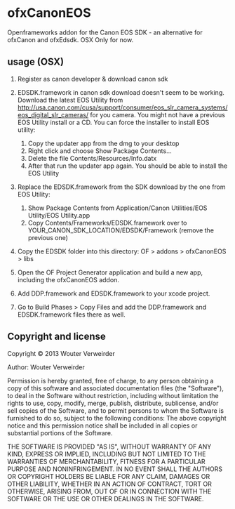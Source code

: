 # ofxCanonEOS

Openframeworks addon for the Canon EOS SDK - an alternative for ofxCanon and ofxEdsdk.
OSX Only for now.

## usage (OSX)

1. Register as canon developer & download canon sdk
 
2. EDSDK.framework in canon sdk download doesn't seem to be working. Download the latest EOS Utility from http://usa.canon.com/cusa/support/consumer/eos_slr_camera_systems/eos_digital_slr_cameras/ for you camera. You might not have a previous EOS Utility install or a CD. You can force the installer to install EOS utility:
	1. Copy the updater app from the dmg to your desktop
	2. Right click and choose Show Package Contents…
	3. Delete the file Contents/Resources/Info.datx
	4. After that run the updater app again. You should be able to install the EOS Utility
 
3. Replace the EDSDK.framework from the SDK download by the one from EOS Utility:
	1. Show Package Contents from Application/Canon Utilities/EOS Utility/EOS Utility.app
	2. Copy Contents/Frameworks/EDSDK.framework over to YOUR_CANON_SDK_LOCATION/EDSDK/Framework (remove the previous one)

4. Copy the EDSDK folder into this directory: OF > addons > ofxCanonEOS > libs

5. Open the OF Project Generator application and build a new app, including the ofxCanonEOS addon.

6. Add DDP.framework and EDSDK.framework to your xcode project.

7. Go to Build Phases > Copy Files and add the DDP.framework and EDSDK.framework files there as well.

## Copyright and license

Copyright © 2013 Wouter Verweirder

Author: Wouter Verweirder

Permission is hereby granted, free of charge, to any person obtaining a copy of this software and associated documentation files (the "Software"), to deal in the Software without restriction, including without limitation the rights to use, copy, modify, merge, publish, distribute, sublicense, and/or sell copies of the Software, and to permit persons to whom the Software is furnished to do so, subject to the following conditions: The above copyright notice and this permission notice shall be included in all copies or substantial portions of the Software.

THE SOFTWARE IS PROVIDED "AS IS", WITHOUT WARRANTY OF ANY KIND, EXPRESS OR IMPLIED, INCLUDING BUT NOT LIMITED TO THE WARRANTIES OF MERCHANTABILITY, FITNESS FOR A PARTICULAR PURPOSE AND NONINFRINGEMENT. IN NO EVENT SHALL THE AUTHORS OR COPYRIGHT HOLDERS BE LIABLE FOR ANY CLAIM, DAMAGES OR OTHER LIABILITY, WHETHER IN AN ACTION OF CONTRACT, TORT OR OTHERWISE, ARISING FROM, OUT OF OR IN CONNECTION WITH THE SOFTWARE OR THE USE OR OTHER DEALINGS IN THE SOFTWARE.